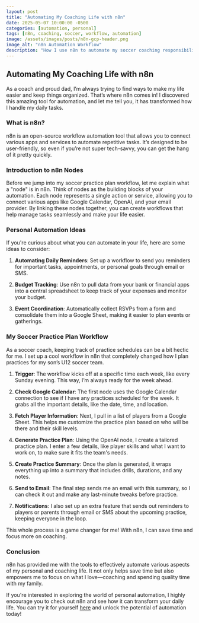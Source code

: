 ```yaml
---
layout: post
title: "Automating My Coaching Life with n8n"
date: 2025-05-07 10:00:00 -0500
categories: [automation, personal]
tags: [n8n, coaching, soccer, workflow, automation]
image: /assets/images/posts/n8n-gcp-header.png
image_alt: "n8n Automation Workflow"
description: "How I use n8n to automate my soccer coaching responsibilities and streamline my personal workflows for better organization and efficiency."
---
```


## Automating My Coaching Life with n8n

As a coach and proud dad, I’m always trying to find ways to make my life easier and keep things organized. That’s where n8n comes in! I discovered this amazing tool for automation, and let me tell you, it has transformed how I handle my daily tasks.

### What is n8n?

n8n is an open-source workflow automation tool that allows you to connect various apps and services to automate repetitive tasks. It’s designed to be user-friendly, so even if you’re not super tech-savvy, you can get the hang of it pretty quickly.

### Introduction to n8n Nodes

Before we jump into my soccer practice plan workflow, let me explain what a "node" is in n8n. Think of nodes as the building blocks of your automation. Each node represents a single action or service, allowing you to connect various apps like Google Calendar, OpenAI, and your email provider. By linking these nodes together, you can create workflows that help manage tasks seamlessly and make your life easier.

### Personal Automation Ideas

If you're curious about what you can automate in your life, here are some ideas to consider:

1. **Automating Daily Reminders**: Set up a workflow to send you reminders for important tasks, appointments, or personal goals through email or SMS.

2. **Budget Tracking**: Use n8n to pull data from your bank or financial apps into a central spreadsheet to keep track of your expenses and monitor your budget.

3. **Event Coordination**: Automatically collect RSVPs from a form and consolidate them into a Google Sheet, making it easier to plan events or gatherings.

### My Soccer Practice Plan Workflow

As a soccer coach, keeping track of practice schedules can be a bit hectic for me. I set up a cool workflow in n8n that completely changed how I plan practices for my son’s U12 soccer team.

1. **Trigger**: The workflow kicks off at a specific time each week, like every Sunday evening. This way, I’m always ready for the week ahead.

2. **Check Google Calendar**: The first node uses the Google Calendar connection to see if I have any practices scheduled for the week. It grabs all the important details, like the date, time, and location.

3. **Fetch Player Information**: Next, I pull in a list of players from a Google Sheet. This helps me customize the practice plan based on who will be there and their skill levels.

4. **Generate Practice Plan**: Using the OpenAI node, I create a tailored practice plan. I enter a few details, like player skills and what I want to work on, to make sure it fits the team's needs.

5. **Create Practice Summary**: Once the plan is generated, it wraps everything up into a summary that includes drills, durations, and any notes.

6. **Send to Email**: The final step sends me an email with this summary, so I can check it out and make any last-minute tweaks before practice.

7. **Notifications**: I also set up an extra feature that sends out reminders to players or parents through email or SMS about the upcoming practice, keeping everyone in the loop.

This whole process is a game changer for me! With n8n, I can save time and focus more on coaching.

### Conclusion

n8n has provided me with the tools to effectively automate various aspects of my personal and coaching life. It not only helps save time but also empowers me to focus on what I love—coaching and spending quality time with my family.

If you're interested in exploring the world of personal automation, I highly encourage you to check out n8n and see how it can transform your daily life. You can try it for yourself [here](https://n8n.partnerlinks.io/wtmxk73qbz88) and unlock the potential of automation today!
